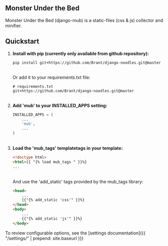 Monster Under the Bed
---------------------

Monster Under the Bed (django-mub) is a static-files (css &amp; js) collector and minifier.

## Quickstart

<ol>

<li><strong>Install with pip (currently only available from github repository):</strong>

```
pip install git+https://github.com/Brant/django-noodles.git@master
```

<br/>
Or add it to your requirements.txt file:

```
# requirements.txt
git+https://github.com/Brant/django-noodles.git@master
```
<br/>
</li>

<li><strong>Add 'mub' to your INSTALLED_APPS setting:</strong>

```python
INSTALLED_APPS = (
    ...
    'mub',
    ...
)
```

<br />
</li>

<li><strong>Load the 'mub_tags' templatetags in your template:</strong>

```html
<!doctype html>
<html>{{ "{% load mub_tags " }}%}
...
```

<br/>
And use the 'add_static' tags provided by the mub_tags library:

```html
<head>
	...
	{{"{% add_static 'css'" }}%}
</head>
<body>
	...
	{{"{% add_static 'js'" }}%}
</body>
```

</li>

</ol>

To review configurable options, see the [settings documentation]({{ "/settings/" | prepend: site.baseurl }})
